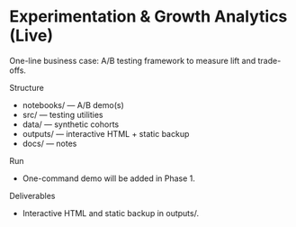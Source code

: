 # Experimentation & Growth Analytics (Live)

One-line business case: A/B testing framework to measure lift and trade-offs.

Structure
- notebooks/ — A/B demo(s)
- src/ — testing utilities
- data/ — synthetic cohorts
- outputs/ — interactive HTML + static backup
- docs/ — notes

Run
- One-command demo will be added in Phase 1.

Deliverables
- Interactive HTML and static backup in outputs/.
